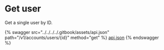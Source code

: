 # Get user

Get a single user by ID.

{% swagger src="../../../../.gitbook/assets/api.json" path="/v1/accounts/users/{id}" method="get" %}
[api.json](../../../../.gitbook/assets/api.json)
{% endswagger %}

